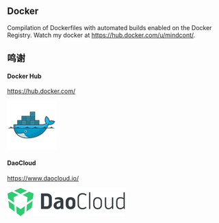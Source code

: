 ## Docker

Compilation of Dockerfiles with automated builds enabled on the Docker Registry. Watch my docker at <https://hub.docker.com/u/mindcont/>.

## 鸣谢

#### Docker Hub
https://hub.docker.com/

![](../images/docker-hub.png)

#### DaoCloud
https://www.daocloud.io/

![](../images/DaoCloud.png)
